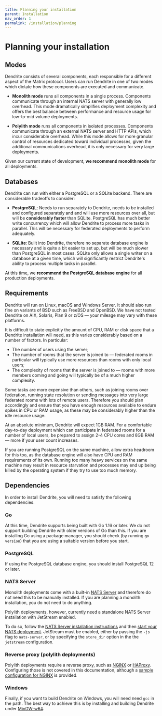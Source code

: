 ```yaml
---
title: Planning your installation
parent: Installation
nav_order: 1
permalink: /installation/planning
---
```


# Planning your installation

## Modes

Dendrite consists of several components, each responsible for a different aspect of the Matrix protocol.
Users can run Dendrite in one of two modes which dictate how these components are executed and communicate.

* **Monolith mode** runs all components in a single process. Components communicate through an internal NATS
  server with generally low overhead. This mode dramatically simplifies deployment complexity and offers the
  best balance between performance and resource usage for low-to-mid volume deployments.

* **Polylith mode** runs all components in isolated processes. Components communicate through an external NATS
  server and HTTP APIs, which incur considerable overhead. While this mode allows for more granular control of
  resources dedicated toward individual processes, given the additional communications overhead, it is only
  necessary for very large deployments.

Given our current state of development, **we recommend monolith mode** for all deployments.

## Databases

Dendrite can run with either a PostgreSQL or a SQLite backend. There are considerable tradeoffs
to consider:

* **PostgreSQL**: Needs to run separately to Dendrite, needs to be installed and configured separately
  and and will use more resources over all, but will be **considerably faster** than SQLite. PostgreSQL
  has much better write concurrency which will allow Dendrite to process more tasks in parallel. This
  will be necessary for federated deployments to perform adequately.

* **SQLite**: Built into Dendrite, therefore no separate database engine is necessary and is quite
  a bit easier to set up, but will be much slower than PostgreSQL in most cases. SQLite only allows a
  single writer on a database at a given time, which will significantly restrict Dendrite's ability
  to process multiple tasks in parallel.

At this time, we **recommend the PostgreSQL database engine** for all production deployments.

## Requirements

Dendrite will run on Linux, macOS and Windows Server. It should also run fine on variants
of BSD such as FreeBSD and OpenBSD. We have not tested Dendrite on AIX, Solaris, Plan 9 or z/OS —
your mileage may vary with these platforms.

It is difficult to state explicitly the amount of CPU, RAM or disk space that a Dendrite
installation will need, as this varies considerably based on a number of factors. In particular:

* The number of users using the server;
* The number of rooms that the server is joined to — federated rooms in particular will typically
  use more resources than rooms with only local users;
* The complexity of rooms that the server is joined to — rooms with more members coming and
  going will typically be of a much higher complexity.

Some tasks are more expensive than others, such as joining rooms over federation, running state
resolution or sending messages into very large federated rooms with lots of remote users. Therefore
you should plan accordingly and ensure that you have enough resources available to endure spikes
in CPU or RAM usage, as these may be considerably higher than the idle resource usage.

At an absolute minimum, Dendrite will expect 1GB RAM. For a comfortable day-to-day deployment
which can participate in federated rooms for a number of local users, be prepared to assign 2-4
CPU cores and 8GB RAM — more if your user count increases.

If you are running PostgreSQL on the same machine, allow extra headroom for this too, as the
database engine will also have CPU and RAM requirements of its own. Running too many heavy
services on the same machine may result in resource starvation and processes may end up being
killed by the operating system if they try to use too much memory.

## Dependencies

In order to install Dendrite, you will need to satisfy the following dependencies.

### Go

At this time, Dendrite supports being built with Go 1.16 or later. We do not support building
Dendrite with older versions of Go than this. If you are installing Go using a package manager,
you should check (by running `go version`) that you are using a suitable version before you start.

### PostgreSQL

If using the PostgreSQL database engine, you should install PostgreSQL 12 or later.

### NATS Server

Monolith deployments come with a built-in [NATS Server](https://github.com/nats-io/nats-server) and
therefore do not need this to be manually installed. If you are planning a monolith installation, you
do not need to do anything.

Polylith deployments, however, currently need a standalone NATS Server installation with JetStream
enabled.

To do so, follow the [NATS Server installation instructions](https://docs.nats.io/running-a-nats-service/introduction/installation) and then [start your NATS deployment](https://docs.nats.io/running-a-nats-service/introduction/running). JetStream must be enabled, either by passing the `-js` flag to `nats-server`,
or by specifying the `store_dir` option in the the `jetstream` configuration.

### Reverse proxy (polylith deployments)

Polylith deployments require a reverse proxy, such as [NGINX](https://www.nginx.com) or
[HAProxy](http://www.haproxy.org). Configuring those is not covered in this documentation,
although a [sample configuration for NGINX](https://github.com/matrix-org/dendrite/blob/main/docs/nginx/polylith-sample.conf)
is provided.

### Windows

Finally, if you want to build Dendrite on Windows, you will need need `gcc` in the path. The best
way to achieve this is by installing and building Dendrite under [MinGW-w64](https://www.mingw-w64.org/).
